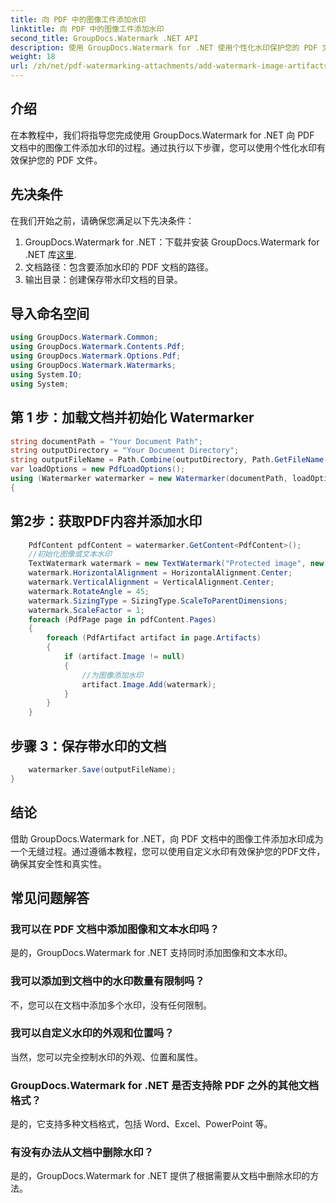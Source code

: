 ```yaml
---
title: 向 PDF 中的图像工件添加水印
linktitle: 向 PDF 中的图像工件添加水印
second_title: GroupDocs.Watermark .NET API
description: 使用 GroupDocs.Watermark for .NET 使用个性化水印保护您的 PDF 文件。轻松将文本或图像水印添加到 PDF 文档中的图像工件。
weight: 18
url: /zh/net/pdf-watermarking-attachments/add-watermark-image-artifacts-pdf/
---
```

## 介绍
在本教程中，我们将指导您完成使用 GroupDocs.Watermark for .NET 向 PDF 文档中的图像工件添加水印的过程。通过执行以下步骤，您可以使用个性化水印有效保护您的 PDF 文件。
## 先决条件
在我们开始之前，请确保您满足以下先决条件：
1.  GroupDocs.Watermark for .NET：下载并安装 GroupDocs.Watermark for .NET 库[这里](https://releases.groupdocs.com/Watermark/net/).
2. 文档路径：包含要添加水印的 PDF 文档的路径。
3. 输出目录：创建保存带水印文档的目录。

## 导入命名空间
```csharp
using GroupDocs.Watermark.Common;
using GroupDocs.Watermark.Contents.Pdf;
using GroupDocs.Watermark.Options.Pdf;
using GroupDocs.Watermark.Watermarks;
using System.IO;
using System;
```
## 第 1 步：加载文档并初始化 Watermarker
```csharp
string documentPath = "Your Document Path";
string outputDirectory = "Your Document Directory";
string outputFileName = Path.Combine(outputDirectory, Path.GetFileName(documentPath));
var loadOptions = new PdfLoadOptions();
using (Watermarker watermarker = new Watermarker(documentPath, loadOptions))
{
```
## 第2步：获取PDF内容并添加水印
```csharp
	PdfContent pdfContent = watermarker.GetContent<PdfContent>();
	//初始化图像或文本水印
	TextWatermark watermark = new TextWatermark("Protected image", new Font("Arial", 8));
	watermark.HorizontalAlignment = HorizontalAlignment.Center;
	watermark.VerticalAlignment = VerticalAlignment.Center;
	watermark.RotateAngle = 45;
	watermark.SizingType = SizingType.ScaleToParentDimensions;
	watermark.ScaleFactor = 1;
	foreach (PdfPage page in pdfContent.Pages)
	{
		foreach (PdfArtifact artifact in page.Artifacts)
		{
			if (artifact.Image != null)
			{
				//为图像添加水印
				artifact.Image.Add(watermark);
			}
		}
	}
```
## 步骤 3：保存带水印的文档
```csharp
	watermarker.Save(outputFileName);
}
```

## 结论
借助 GroupDocs.Watermark for .NET，向 PDF 文档中的图像工件添加水印成为一个无缝过程。通过遵循本教程，您可以使用自定义水印有效保护您的PDF文件，确保其安全性和真实性。
## 常见问题解答
### 我可以在 PDF 文档中添加图像和文本水印吗？
是的，GroupDocs.Watermark for .NET 支持同时添加图像和文本水印。
### 我可以添加到文档中的水印数量有限制吗？
不，您可以在文档中添加多个水印，没有任何限制。
### 我可以自定义水印的外观和位置吗？
当然，您可以完全控制水印的外观、位置和属性。
### GroupDocs.Watermark for .NET 是否支持除 PDF 之外的其他文档格式？
是的，它支持多种文档格式，包括 Word、Excel、PowerPoint 等。
### 有没有办法从文档中删除水印？
是的，GroupDocs.Watermark for .NET 提供了根据需要从文档中删除水印的方法。